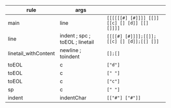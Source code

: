 
| rule | args | |
| ---- | ---- | -------------------------------------------- |
| main | line | `[[[[[[#] [#]]]] [[]] [[c] [] [d]] [[] []]]]` |
| line | indent ; spc ; toEOL ; linetail | `[[[[#] [#]]]];[[]];[[c] [] [d]];[[] []]` |
| linetail_withContent | newline ; toindent | `[];[]` |
| toEOL | c | `["d"]` |
| toEOL | c | `[" "]` |
| toEOL | c | `["c"]` |
| sp | c | `[" "]` |
| indent | indentChar | `[["#"] ["#"]]` |


